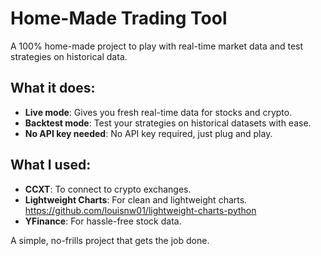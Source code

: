 # Home-Made Trading Tool  
A 100% home-made project to play with real-time market data and test strategies on historical data.  

## What it does:  
- **Live mode**: Gives you fresh real-time data for stocks and crypto.  
- **Backtest mode**: Test your strategies on historical datasets with ease.  
- **No API key needed**: No API key required, just plug and play.  

## What I used:  
- **CCXT**: To connect to crypto exchanges.  
- **Lightweight Charts**: For clean and lightweight charts. https://github.com/louisnw01/lightweight-charts-python  
- **YFinance**: For hassle-free stock data.  

A simple, no-frills project that gets the job done.  
